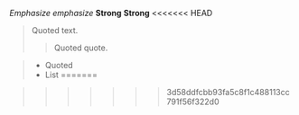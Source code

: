*Emphasize* _emphasize_
**Strong** __Strong__
<<<<<<< HEAD
> Quoted text.
> > Quoted quote.

> * Quoted 
> * List
=======
[^1]: Update
>>>>>>> 3d58ddfcbb93fa5c8f1c488113cc791f56f322d0
